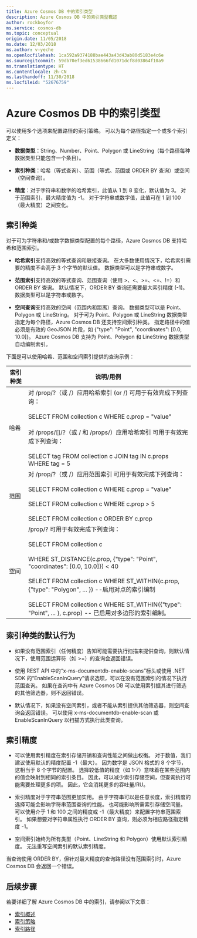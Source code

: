 ```yaml
---
title: Azure Cosmos DB 中的索引类型
description: Azure Cosmos DB 中的索引类型概述
author: rockboyfor
ms.service: cosmos-db
ms.topic: conceptual
origin.date: 11/05/2018
ms.date: 12/03/2018
ms.author: v-yeche
ms.openlocfilehash: 1ca592a9374188bae443a43d43ab80d5183e4c6e
ms.sourcegitcommit: 59db70ef3ed61538666fd1071dcf8d03864f10a9
ms.translationtype: HT
ms.contentlocale: zh-CN
ms.lasthandoff: 11/30/2018
ms.locfileid: "52676759"
---
```

# <a name="index-types-in-azure-cosmos-db"></a>Azure Cosmos DB 中的索引类型

可以使用多个选项来配置路径的索引策略。 可以为每个路径指定一个或多个索引定义：

- **数据类型**：String、Number、Point、Polygon 或 LineString（每个路径每种数据类型只能包含一个条目）。

- **索引种类**：哈希（等式查询）、范围（等式、范围或 ORDER BY 查询）或空间（空间查询）。

- **精度**：对于字符串和数字的哈希索引，此值从 1 到 8 变化，默认值为 3。 对于范围索引，最大精度值为 -1。 对于字符串或数字值，此值可在 1 到 100（最大精度）之间变化。

## <a name="index-kind"></a>索引种类

对于可为字符串和/或数字数据类型配置的每个路径，Azure Cosmos DB 支持哈希和范围索引。

- **哈希索引**支持高效的等式查询和联接查询。 在大多数使用情况下，哈希索引需要的精度不会高于 3 个字节的默认值。 数据类型可以是字符串或数字。

- **范围索引**支持高效的等式查询、范围查询（使用 >、<、>=、<=、!=）和 ORDER BY 查询。 默认情况下，ORDER BY 查询还需要最大索引精度 (-1)。 数据类型可以是字符串或数字。

- **空间查询**支持高效的空间（范围内和距离）查询。 数据类型可以是 Point、Polygon 或 LineString。 对于可为 Point、Polygon 或 LineString 数据类型指定为每个路径，Azure Cosmos DB 还支持空间索引种类。 指定路径中的值必须是有效的 GeoJSON 片段，如 {"type": "Point", "coordinates": [0.0, 10.0]}。 Azure Cosmos DB 支持为 Point、Polygon 和 LineString 数据类型自动编制索引。

下面是可以使用哈希、范围和空间索引提供的查询示例：

| **索引种类** | **说明/用例** |
| ---------- | ---------------- |
| 哈希  | 对 /prop/?（或 /）应用哈希索引 (or /) 可用于有效完成下列查询：<br><br>SELECT FROM collection c WHERE c.prop = "value"<br><br>对 /props/[]/?（或 / 和 /props/）应用哈希索引 可用于有效完成下列查询：<br><br>SELECT tag FROM collection c JOIN tag IN c.props WHERE tag = 5  |
| 范围  | 对 /prop/?（或 /）应用范围索引 可用于有效完成下列查询：<br><br>SELECT FROM collection c WHERE c.prop = "value"<br><br>SELECT FROM collection c WHERE c.prop > 5<br><br>SELECT FROM collection c ORDER BY c.prop   |
| 空间     | /prop/? 可用于有效完成下列查询：<br><br>SELECT FROM collection c<br><br>WHERE ST_DISTANCE(c.prop, {"type": "Point", "coordinates": [0.0, 10.0]}) < 40<br><br>SELECT FROM collection c WHERE ST_WITHIN(c.prop, {"type": "Polygon", ... }) --启用对点的索引编制<br><br>SELECT FROM collection c WHERE ST_WITHIN({"type": "Point", ... }, c.prop) -- 已启用对多边形的索引编制。     |

## <a name="default-behavior-of-index-kinds"></a>索引种类的默认行为

- 如果没有范围索引（任何精度）告知可能需要执行扫描来提供查询，则默认情况下，使用范围运算符（如 >=）的查询会返回错误。

- 使用 REST API 中的“x-ms-documentdb-enable-scans”标头或使用 .NET SDK 的“EnableScanInQuery”请求选项，可以在没有范围索引的情况下执行范围查询。 如果在查询中有 Azure Cosmos DB 可以使用索引据其进行筛选的其他筛选器，则不返回错误。

- 默认情况下，如果没有空间索引，或者不能从索引提供其他筛选器，则空间查询会返回错误。 可以使用 x-ms-documentdb-enable-scan 或 EnableScanInQuery 以扫描方式执行此类查询。

## <a name="index-precision"></a>索引精度

- 可以使用索引精度在索引存储开销和查询性能之间做出权衡。 对于数值，我们建议使用默认的精度配置 -1（最大）。 因为数字是 JSON 格式的 8 个字节，这相当于 8 个字节的配置。 选择较低值的精度（如 1-7）意味着在某些范围内的值会映射到相同的索引条目。 因此，可以减少索引存储空间，但查询执行可能需要处理更多的项。 因此，它会消耗更多的吞吐量/RU。

- 索引精度对于字符串范围更加实用。 由于字符串可以是任意长度，索引精度的选择可能会影响字符串范围查询的性能。 也可能影响所需索引存储空间量。 可以使用介于 1 和 100 之间的精度或 -1（最大精度）来配置字符串范围索引。 如果想要对字符串属性执行 ORDER BY 查询，则必须为相应路径指定精度 -1。

- 空间索引始终为所有类型（Point、LineString 和 Polygon）使用默认索引精度。 无法重写空间索引的默认索引精度。

当查询使用 ORDER BY，但针对最大精度的查询路径没有范围索引时，Azure Cosmos DB 会返回一个错误。

## <a name="next-steps"></a>后续步骤

若要详细了解 Azure Cosmos DB 中的索引，请参阅以下文章：

- [索引概述](index-overview.md)
- [索引策略](indexing-policies.md)
- [索引路径](index-paths.md)

<!-- Update_Description: new articles on cosmos db index types -->
<!--ms.date: 12/03/2018-->